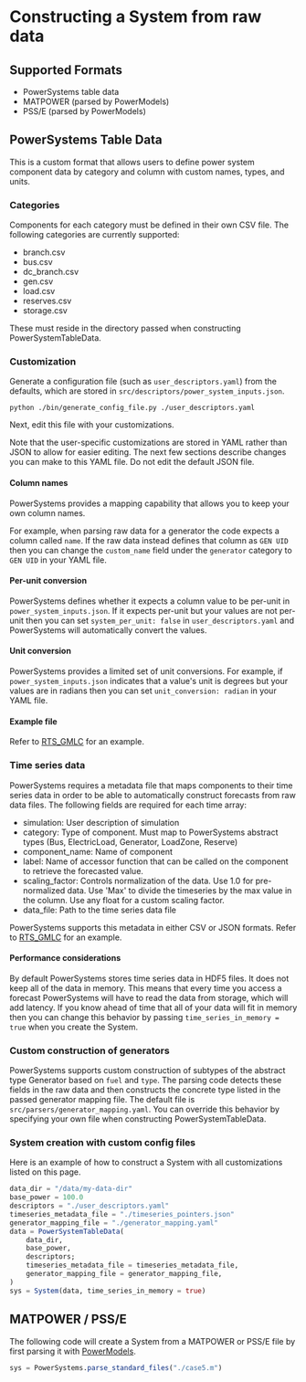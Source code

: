 # Constructing a System from raw data

## Supported Formats
* PowerSystems table data
* MATPOWER (parsed by PowerModels)
* PSS/E (parsed by PowerModels)

## PowerSystems Table Data
This is a custom format that allows users to define power system component data
by category and column with custom names, types, and units.

### Categories
Components for each category must be defined in their own CSV file. The
following categories are currently supported:

* branch.csv
* bus.csv
* dc_branch.csv
* gen.csv
* load.csv
* reserves.csv
* storage.csv

These must reside in the directory passed when constructing PowerSystemTableData.

### Customization
Generate a configuration file (such as `user_descriptors.yaml`) from the
defaults, which are stored in `src/descriptors/power_system_inputs.json`.

```
python ./bin/generate_config_file.py ./user_descriptors.yaml
```

Next, edit this file with your customizations.

Note that the user-specific customizations are stored in YAML rather than JSON
to allow for easier editing. The next few sections describe changes you can
make to this YAML file.  Do not edit the default JSON file.


#### Column names
PowerSystems provides a mapping capability that allows you to keep your own
column names.

For example, when parsing raw data for a generator the code expects a column
called `name`. If the raw data instead defines that column as `GEN UID` then
you can change the `custom_name` field under the `generator` category to
`GEN UID` in your YAML file. 

#### Per-unit conversion
PowerSystems defines whether it expects a column value to be per-unit in
`power_system_inputs.json`. If it expects per-unit but your values are not
per-unit then you can set `system_per_unit: false` in `user_descriptors.yaml`
and PowerSystems will automatically convert the values.

#### Unit conversion
PowerSystems provides a limited set of unit conversions. For example, if
`power_system_inputs.json` indicates that a value's unit is degrees but
your values are in radians then you can set `unit_conversion: radian` in
your YAML file.

#### Example file
Refer to
[RTS_GMLC](https://github.com/GridMod/RTS-GMLC/blob/master/RTS_Data/FormattedData/SIIP/user_descriptors.yaml)
for an example.


### Time series data
PowerSystems requires a metadata file that maps components to their time series
data in order to be able to automatically construct forecasts from raw data
files. The following fields are required for each time array:

* simulation:  User description of simulation
* category:  Type of component. Must map to PowerSystems abstract types (Bus,
  ElectricLoad, Generator, LoadZone, Reserve)
* component_name:  Name of component
* label:  Name of accessor function that can be called on the component to
  retrieve the forecasted value.
* scaling_factor:  Controls normalization of the data. Use 1.0 for
  pre-normalized data. Use 'Max' to divide the timeseries by the max value in the
  column. Use any float for a custom scaling factor.
* data_file:  Path to the time series data file

PowerSystems supports this metadata in either CSV or JSON formats. Refer to
[RTS_GMLC](https://github.com/GridMod/RTS-GMLC/blob/master/RTS_Data/FormattedData/SIIP/timeseries_pointers.json)
for an example.

#### Performance considerations
By default PowerSystems stores time series data in HDF5 files. It does not keep
all of the data in memory. This means that every time you access a forecast
PowerSystems will have to read the data from storage, which will add latency. If
you know ahead of time that all of your data will fit in memory then you can
change this behavior by passing `time_series_in_memory = true` when you create
the System.


### Custom construction of generators
PowerSystems supports custom construction of subtypes of the abstract type Generator based
on `fuel` and `type`. The parsing code detects these fields in the raw data and then
constructs the concrete type listed in the passed generator mapping file. The default file
is `src/parsers/generator_mapping.yaml`. You can override this behavior by specifying your
own file when constructing PowerSystemTableData.

### System creation with custom config files

Here is an example of how to construct a System with all customizations listed on this page.

```julia
data_dir = "/data/my-data-dir"
base_power = 100.0
descriptors = "./user_descriptors.yaml"
timeseries_metadata_file = "./timeseries_pointers.json"
generator_mapping_file = "./generator_mapping.yaml"
data = PowerSystemTableData(
    data_dir,
    base_power,
    descriptors;
    timeseries_metadata_file = timeseries_metadata_file,
    generator_mapping_file = generator_mapping_file,
)
sys = System(data, time_series_in_memory = true)
```

## MATPOWER / PSS/E
The following code will create a System from a MATPOWER or PSS/E file by first
parsing it with [PowerModels](https://github.com/lanl-ansi/PowerModels.jl).

```julia
sys = PowerSystems.parse_standard_files("./case5.m")
```
